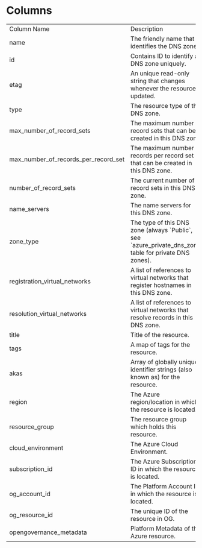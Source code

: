 # Columns  

<table>
	<tr><td>Column Name</td><td>Description</td></tr>
	<tr><td>name</td><td>The friendly name that identifies the DNS zone.</td></tr>
	<tr><td>id</td><td>Contains ID to identify a DNS zone uniquely.</td></tr>
	<tr><td>etag</td><td>An unique read-only string that changes whenever the resource is updated.</td></tr>
	<tr><td>type</td><td>The resource type of the DNS zone.</td></tr>
	<tr><td>max_number_of_record_sets</td><td>The maximum number of record sets that can be created in this DNS zone.</td></tr>
	<tr><td>max_number_of_records_per_record_set</td><td>The maximum number of records per record set that can be created in this DNS zone.</td></tr>
	<tr><td>number_of_record_sets</td><td>The current number of record sets in this DNS zone.</td></tr>
	<tr><td>name_servers</td><td>The name servers for this DNS zone.</td></tr>
	<tr><td>zone_type</td><td>The type of this DNS zone (always `Public`, see `azure_private_dns_zone` table for private DNS zones).</td></tr>
	<tr><td>registration_virtual_networks</td><td>A list of references to virtual networks that register hostnames in this DNS zone.</td></tr>
	<tr><td>resolution_virtual_networks</td><td>A list of references to virtual networks that resolve records in this DNS zone.</td></tr>
	<tr><td>title</td><td>Title of the resource.</td></tr>
	<tr><td>tags</td><td>A map of tags for the resource.</td></tr>
	<tr><td>akas</td><td>Array of globally unique identifier strings (also known as) for the resource.</td></tr>
	<tr><td>region</td><td>The Azure region/location in which the resource is located.</td></tr>
	<tr><td>resource_group</td><td>The resource group which holds this resource.</td></tr>
	<tr><td>cloud_environment</td><td>The Azure Cloud Environment.</td></tr>
	<tr><td>subscription_id</td><td>The Azure Subscription ID in which the resource is located.</td></tr>
	<tr><td>og_account_id</td><td>The Platform Account ID in which the resource is located.</td></tr>
	<tr><td>og_resource_id</td><td>The unique ID of the resource in OG.</td></tr>
	<tr><td>opengovernance_metadata</td><td>Platform Metadata of the Azure resource.</td></tr>
</table>